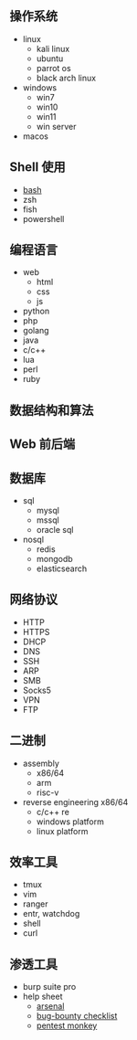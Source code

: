 ## 操作系统

- linux
	- kali linux
	- ubuntu
	- parrot os
	- black arch linux
- windows
	- win7
	- win10
	- win11
	- win server
- macos

## Shell 使用

- [bash](00.basic/linux/bash)
- zsh
- fish
- powershell

## 编程语言

- web
	- html
	- css
	- js
- python
- php
- golang
- java
- c/c++
- lua
- perl
- ruby

## 数据结构和算法


## Web 前后端


## 数据库

- sql
	- mysql
	- mssql
	- oracle sql
- nosql
	- redis
	- mongodb
	- elasticsearch

## 网络协议

- HTTP
- HTTPS
- DHCP
- DNS
- SSH
- ARP
- SMB
- Socks5
- VPN
- FTP

## 二进制

- assembly
	- x86/64
	- arm
	- risc-v
- reverse engineering x86/64
	- c/c++ re
	- windows platform
	- linux platform

## 效率工具

- tmux
- vim
- ranger
- entr, watchdog
- shell
- curl

## 渗透工具

- burp suite pro
- help sheet
	- [arsenal](https://github.com/Orange-Cyberdefense/arsenal)
	- [bug-bounty checklist](https://github.com/sehno/Bug-bounty)
	- [pentest monkey](https://pentestmonkey.net)